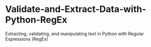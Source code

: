 # Validate-and-Extract-Data-with-Python-RegEx
Extracting, validating, and manipulating text in Python with Regular Expressions (RegEx)
